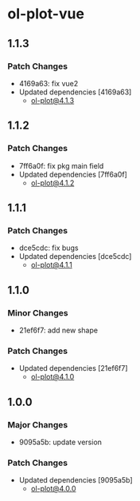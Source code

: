 # ol-plot-vue

## 1.1.3

### Patch Changes

- 4169a63: fix vue2
- Updated dependencies [4169a63]
  - ol-plot@4.1.3

## 1.1.2

### Patch Changes

- 7ff6a0f: fix pkg main field
- Updated dependencies [7ff6a0f]
  - ol-plot@4.1.2

## 1.1.1

### Patch Changes

- dce5cdc: fix bugs
- Updated dependencies [dce5cdc]
  - ol-plot@4.1.1

## 1.1.0

### Minor Changes

- 21ef6f7: add new shape

### Patch Changes

- Updated dependencies [21ef6f7]
  - ol-plot@4.1.0

## 1.0.0

### Major Changes

- 9095a5b: update version

### Patch Changes

- Updated dependencies [9095a5b]
  - ol-plot@4.0.0

